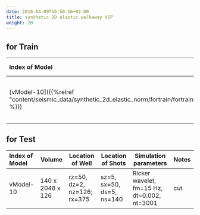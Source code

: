 ```yaml
---
date: 2016-04-09T16:50:16+02:00
title: synthetic 2D elastic walkaway VSP
weight: 20
---
```

## for Train
<!-- introduction of models -->

| Index of Model | Volume           | Location of Well                         | Location of Shots         | Simulation parameters                       | Notes |
|:---------------|------------------|------------------------------------------|---------------------------|---------------------------------------------|-------|
| [vModel-10]({{%relref "content/seismic_data/synthetic_2d_elastic_norm/fortrain/fortrain_model_10.md" %}})      | 240 x 2048 x 126 | rz=50, dz=2, nz=126; rx=15, dx=50, nx=16 | sz=5, sx=50, ds=50, ns=15 | Ricker wavelet, fm=15 Hz, dt=0.002, nt=3001 | cut   |

## for Test
<!-- introduction of models -->

| Index of Model | Volume           | Location of Well            | Location of Shots         | Simulation parameters                       | Notes |
|:---------------|------------------|-----------------------------|---------------------------|---------------------------------------------|-------|
| vModel-10      | 140 x 2048 x 126 | rz=50, dz=2, nz=126; rx=375 | sz=5, sx=50, ds=5, ns=140 | Ricker wavelet, fm=15 Hz, dt=0.002, nt=3001 | cut   |

